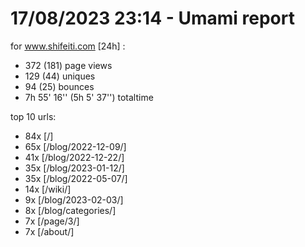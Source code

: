 # 17/08/2023 23:14 - Umami report
for www.shifeiti.com [24h] :

 - 372 (181) page views
 - 129 (44) uniques
 - 94 (25) bounces
 - 7h 55' 16'' (5h 5' 37'') totaltime


top 10 urls:
 - 84x [/]
 - 65x [/blog/2022-12-09/]
 - 41x [/blog/2022-12-22/]
 - 35x [/blog/2023-01-12/]
 - 35x [/blog/2022-05-07/]
 - 14x [/wiki/]
 - 9x [/blog/2023-02-03/]
 - 8x [/blog/categories/]
 - 7x [/page/3/]
 - 7x [/about/]


